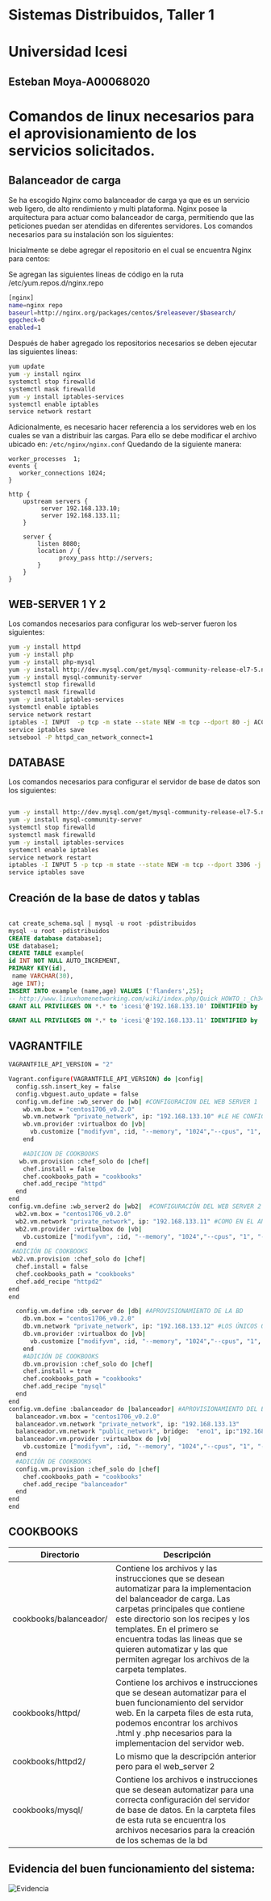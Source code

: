 # Sistemas Distribuidos, Taller 1
# Universidad Icesi


## Esteban Moya-A00068020

# Comandos de linux necesarios para el aprovisionamiento de los servicios solicitados.

## Balanceador de carga

Se ha escogido Nginx como balanceador de carga ya que es un servicio web ligero, de alto rendimiento y multi plataforma. Nginx posee la arquitectura para actuar como balanceador de carga, permitiendo que las peticiones puedan ser atendidas en diferentes servidores. Los comandos necesarios para su instalación son los siguientes:

Inicialmente se debe agregar el repositorio en el cual se encuentra Nginx para centos:

Se agregan las siguientes líneas de código en la ruta /etc/yum.repos.d/nginx.repo

```bash
[nginx]
name=nginx repo
baseurl=http://nginx.org/packages/centos/$releasever/$basearch/
gpgcheck=0
enabled=1
```

Después de haber agregado los repositorios necesarios se deben ejecutar las siguientes líneas:

```bash
yum update
yum -y install nginx
systemctl stop firewalld
systemctl mask firewalld
yum -y install iptables-services
systemctl enable iptables
service network restart
```
Adicionalmente, es necesario hacer referencia a los servidores web en los cuales se van a distribuir las cargas. Para ello se debe modificar el archivo ubicado en:
`/etc/nginx/nginx.conf`
Quedando de la siguiente manera:

```
worker_processes  1;
events {
   worker_connections 1024;
}

http {
    upstream servers {
         server 192.168.133.10;
         server 192.168.133.11;
    }

    server {
        listen 8080;
        location / {
              proxy_pass http://servers;
        }
    }
}
```
## WEB-SERVER 1 Y 2
Los comandos necesarios para configurar los web-server fueron los siguientes:

```bash
yum -y install httpd
yum -y install php
yum -y install php-mysql
yum -y install http://dev.mysql.com/get/mysql-community-release-el7-5.noarch.rpm
yum -y install mysql-community-server
systemctl stop firewalld
systemctl mask firewalld
yum -y install iptables-services
systemctl enable iptables
service network restart
iptables -I INPUT  -p tcp -m state --state NEW -m tcp --dport 80 -j ACCEPT
service iptables save
setsebool -P httpd_can_network_connect=1
```
## DATABASE
Los comandos necesarios para configurar el servidor de base de datos son los siguientes:

```bash

yum -y install http://dev.mysql.com/get/mysql-community-release-el7-5.noarch.rpm
yum -y install mysql-community-server
systemctl stop firewalld
systemctl mask firewalld
yum -y install iptables-services
systemctl enable iptables
service network restart
iptables -I INPUT 5 -p tcp -m state --state NEW -m tcp --dport 3306 -j ACCEPT
service iptables save

```
## Creación de la base de datos y tablas

```sql

cat create_schema.sql | mysql -u root -pdistribuidos
mysql -u root -pdistribuidos
CREATE database database1;
USE database1;
CREATE TABLE example(
id INT NOT NULL AUTO_INCREMENT,
PRIMARY KEY(id),
 name VARCHAR(30),
 age INT);
INSERT INTO example (name,age) VALUES ('flanders',25);
-- http://www.linuxhomenetworking.com/wiki/index.php/Quick_HOWTO_:_Ch34_:_Basic_MySQL_Configuration
GRANT ALL PRIVILEGES ON *.* to 'icesi'@'192.168.133.10' IDENTIFIED by '12345';

GRANT ALL PRIVILEGES ON *.* to 'icesi'@'192.168.133.11' IDENTIFIED by '12345';

```

## VAGRANTFILE

```bash
VAGRANTFILE_API_VERSION = "2"

Vagrant.configure(VAGRANTFILE_API_VERSION) do |config|
  config.ssh.insert_key = false
  config.vbguest.auto_update = false
  config.vm.define :wb_server do |wb| #CONFIGURACION DEL WEB SERVER 1
    wb.vm.box = "centos1706_v0.2.0"
    wb.vm.network "private_network", ip: "192.168.133.10" #LE HE CONFIGURADO SOLAMENTE UNA IP PRIVADA CON EL OBJETIVO DE QUE SOLAMENTE EL BALANCEADOR SEA CAPAZ DE ACCEDER AL WEB SERVER.
    wb.vm.provider :virtualbox do |vb|
      vb.customize ["modifyvm", :id, "--memory", "1024","--cpus", "1", "--name", "centos_server_web1" ]
    end

    #ADICION DE COOKBOOKS
   wb.vm.provision :chef_solo do |chef|
    chef.install = false
    chef.cookbooks_path = "cookbooks"
    chef.add_recipe "httpd"
  end
end
config.vm.define :wb_server2 do |wb2|  #CONFIGURACIÓN DEL WEB SERVER 2
  wb2.vm.box = "centos1706_v0.2.0"
  wb2.vm.network "private_network", ip: "192.168.133.11" #COMO EN EL ANTERIOR WEB SERVER EL UNICO QUE TENDRA ACCESO SERA EL BALANCEADOR. POR ESO NO LE ASIGNE IP PUBLICA
  wb2.vm.provider :virtualbox do |vb|
    vb.customize ["modifyvm", :id, "--memory", "1024","--cpus", "1", "--name", "centos_server_web2" ]
  end
 #ADICIÓN DE COOKBOOKS
 wb2.vm.provision :chef_solo do |chef|
  chef.install = false
  chef.cookbooks_path = "cookbooks"
  chef.add_recipe "httpd2"
end
end

  config.vm.define :db_server do |db| #APROVISIONAMIENTO DE LA BD
    db.vm.box = "centos1706_v0.2.0"
    db.vm.network "private_network", ip: "192.168.133.12" #LOS ÚNICOS QUE TIENEN ACCESO A LA BD SON LOS WB_SERVERS
    db.vm.provider :virtualbox do |vb|
      vb.customize ["modifyvm", :id, "--memory", "1024","--cpus", "1", "--name", "centos_client" ]
    end
    #ADICIÓN DE COOKBOOKS
    db.vm.provision :chef_solo do |chef|
    chef.install = true
    chef.cookbooks_path = "cookbooks"
    chef.add_recipe "mysql"
  end
end
config.vm.define :balanceador do |balanceador| #APROVISIONAMIENTO DEL BALANCEADOR
  balanceador.vm.box = "centos1706_v0.2.0"
  balanceador.vm.network "private_network", ip: "192.168.133.13"
  balanceador.vm.network "public_network", bridge:  "eno1", ip:"192.168.0.28" #ESTA FUE LA ÚNICA MAQUINA A LA QUE LE ASIGNÉ UNA IP PUBLICA, CON EL OBJETIVO DE QUE LOS USUARIOS ACCEDAN SOLO AL BALANCEADOR.
  balanceador.vm.provider :virtualbox do |vb|
    vb.customize ["modifyvm", :id, "--memory", "1024","--cpus", "1", "--name", "centos_balanceador" ]
  end
  #ADICIÓN DE COOKBOOKS
  config.vm.provision :chef_solo do |chef|
    chef.cookbooks_path = "cookbooks"
    chef.add_recipe "balanceador"
  end
end
end

```
## COOKBOOKS

| Directorio     | Descripción     |
| ------------- | ------------- |
| cookbooks/balanceador/| Contiene los archivos y las instrucciones que se desean automatizar para la implementacion del balanceador de carga. Las carpetas principales que contiene este directorio son los recipes y los templates. En el primero se encuentra todas las lineas que se quieren automatizar y las que permiten agregar los archivos de la carpeta templates. |
| cookbooks/httpd/ | Contiene los archivos e instrucciones que se desean automatizar para el buen funcionamiento del servidor web. En la carpeta files de esta ruta, podemos encontrar los archivos .html y .php necesarios para la implementacion del servidor web. |
| cookbooks/httpd2/ | Lo mismo que la descripción anterior pero para el web_server 2 |
| cookbooks/mysql/ | Contiene los archivos e instrucciones que se desean automatizar para una correcta configuración del servidor de base de datos. En la carpteta files de esta ruta se encuentra los archivos necesarios para la creación de los schemas de la bd |

## Evidencia del buen funcionamiento del sistema:

![Evidencia](https://j.gifs.com/y81Jxg.gif)
